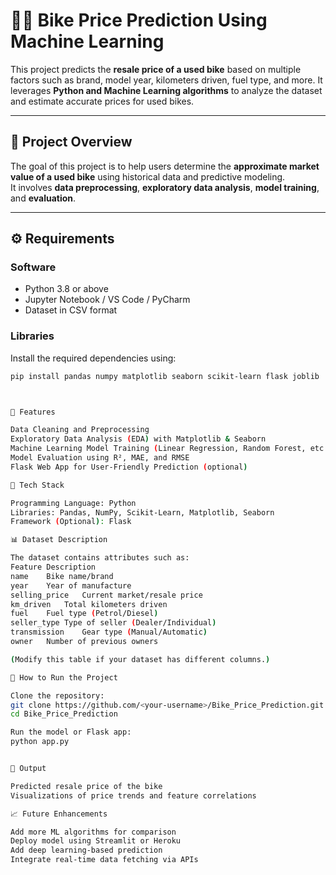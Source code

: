 # 🚴‍♂️ Bike Price Prediction Using Machine Learning

This project predicts the **resale price of a used bike** based on multiple factors such as brand, model year, kilometers driven, fuel type, and more. It leverages **Python and Machine Learning algorithms** to analyze the dataset and estimate accurate prices for used bikes.

---

## 🧠 Project Overview

The goal of this project is to help users determine the **approximate market value of a used bike** using historical data and predictive modeling.  
It involves **data preprocessing**, **exploratory data analysis**, **model training**, and **evaluation**.

---

## ⚙️ Requirements

### Software
- Python 3.8 or above  
- Jupyter Notebook / VS Code / PyCharm  
- Dataset in CSV format

### Libraries
Install the required dependencies using:
```bash
pip install pandas numpy matplotlib seaborn scikit-learn flask joblib



🧩 Features

Data Cleaning and Preprocessing
Exploratory Data Analysis (EDA) with Matplotlib & Seaborn
Machine Learning Model Training (Linear Regression, Random Forest, etc.)
Model Evaluation using R², MAE, and RMSE
Flask Web App for User-Friendly Prediction (optional)

🧠 Tech Stack

Programming Language: Python
Libraries: Pandas, NumPy, Scikit-Learn, Matplotlib, Seaborn
Framework (Optional): Flask

📊 Dataset Description

The dataset contains attributes such as:
Feature	Description
name	Bike name/brand
year	Year of manufacture
selling_price	Current market/resale price
km_driven	Total kilometers driven
fuel	Fuel type (Petrol/Diesel)
seller_type	Type of seller (Dealer/Individual)
transmission	Gear type (Manual/Automatic)
owner	Number of previous owners

(Modify this table if your dataset has different columns.)

🚀 How to Run the Project

Clone the repository:
git clone https://github.com/<your-username>/Bike_Price_Prediction.git
cd Bike_Price_Prediction

Run the model or Flask app:
python app.py


🏁 Output

Predicted resale price of the bike
Visualizations of price trends and feature correlations

📈 Future Enhancements

Add more ML algorithms for comparison
Deploy model using Streamlit or Heroku
Add deep learning-based prediction
Integrate real-time data fetching via APIs
